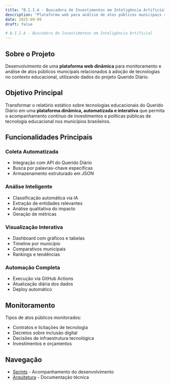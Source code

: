 ```yaml
---
title: "B.I.I.A - Buscadora de Investimentos em Inteligência Artificial"
description: "Plataforma web para análise de atos públicos municipais relacionados à tecnologia educacional"
date: 2025-09-09
draft: false

# B.I.I.A - Buscadora de Investimentos em Inteligência Artificial
---
```


## Sobre o Projeto

Desenvolvimento de uma **plataforma web dinâmica** para monitoramento e análise de atos públicos municipais relacionados à adoção de tecnologias no contexto educacional, utilizando dados do projeto Querido Diário.

## Objetivo Principal

Transformar o relatório estático sobre tecnologias educacionais do Querido Diário em uma **plataforma dinâmica, automatizada e interativa** que permita o acompanhamento contínuo de investimentos e políticas públicas de tecnologia educacional nos municípios brasileiros.

## Funcionalidades Principais

### Coleta Automatizada
- Integração com API do Querido Diário
- Busca por palavras-chave específicas
- Armazenamento estruturado em JSON

### Análise Inteligente
- Classificação automática via IA
- Extração de entidades relevantes
- Análise qualitativa do impacto
- Geração de métricas

### Visualização Interativa
- Dashboard com gráficos e tabelas
- Timeline por município
- Comparativos municipais
- Rankings e tendências

### Automação Completa
- Execução via GitHub Actions
- Atualização diária dos dados
- Deploy automático

## Monitoramento

Tipos de atos públicos monitorados:
- Contratos e licitações de tecnologia
- Decretos sobre inclusão digital
- Decisões de infraestrutura tecnológica
- Investimentos e orçamentos

## Navegação
- [Sprints](/sprint) - Acompanhamento do desenvolvimento
- [Arquitetura](/arquitetura) - Documentação técnica
